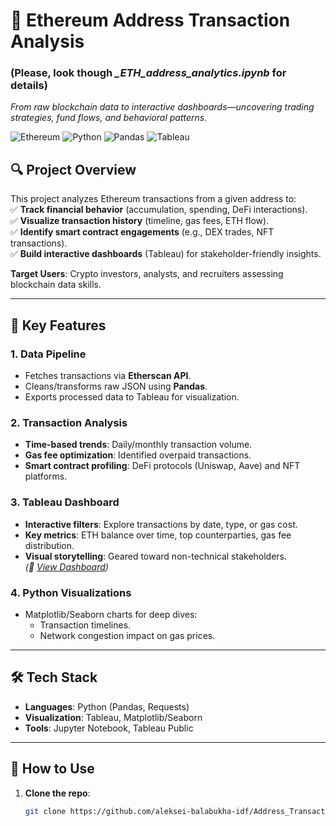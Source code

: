 # 🧮 Ethereum Address Transaction Analysis 
### (Please, look though *_ETH_address_analytics.ipynb* for details)

*From raw blockchain data to interactive dashboards—uncovering trading strategies, fund flows, and behavioral patterns.*  

![Ethereum](https://img.shields.io/badge/Ethereum-3C3C3D?style=for-the-badge&logo=ethereum&logoColor=white) 
![Python](https://img.shields.io/badge/Python-3776AB?style=for-the-badge&logo=python&logoColor=white) 
![Pandas](https://img.shields.io/badge/Pandas-150458?style=for-the-badge&logo=pandas&logoColor=white)
![Tableau](https://img.shields.io/badge/Tableau-E97627?style=for-the-badge&logo=Tableau&logoColor=white)

## 🔍 Project Overview  
This project analyzes Ethereum transactions from a given address to:  
✅ **Track financial behavior** (accumulation, spending, DeFi interactions).  
✅ **Visualize transaction history** (timeline, gas fees, ETH flow).  
✅ **Identify smart contract engagements** (e.g., DEX trades, NFT transactions).  
✅ **Build interactive dashboards** (Tableau) for stakeholder-friendly insights.  

**Target Users**: Crypto investors, analysts, and recruiters assessing blockchain data skills.  

---

## 📌 Key Features  
### 1. **Data Pipeline**  
- Fetches transactions via **Etherscan API**.  
- Cleans/transforms raw JSON using **Pandas**.  
- Exports processed data to Tableau for visualization.  

### 2. **Transaction Analysis**  
- **Time-based trends**: Daily/monthly transaction volume.  
- **Gas fee optimization**: Identified overpaid transactions.  
- **Smart contract profiling**: DeFi protocols (Uniswap, Aave) and NFT platforms.  

### 3. **Tableau Dashboard**  
- **Interactive filters**: Explore transactions by date, type, or gas cost.  
- **Key metrics**: ETH balance over time, top counterparties, gas fee distribution.  
- **Visual storytelling**: Geared toward non-technical stakeholders.  
*(🔗 [View Dashboard](https://public.tableau.com/your-dashboard-link))*  

### 4. **Python Visualizations**  
- Matplotlib/Seaborn charts for deep dives:  
  - Transaction timelines.  
  - Network congestion impact on gas prices.  

---

## 🛠️ Tech Stack  
- **Languages**: Python (Pandas, Requests)  
- **Visualization**: Tableau, Matplotlib/Seaborn  
- **Tools**: Jupyter Notebook, Tableau Public  

---

## 📂 How to Use  
1. **Clone the repo**:  
   ```bash
   git clone https://github.com/aleksei-balabukha-idf/Address_Transaction_Analysis.git
